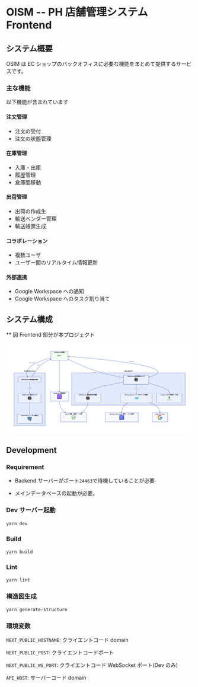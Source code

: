 # OISM -- PH 店舗管理システム Frontend

## システム概要

OSIM は EC ショップのバックオフィスに必要な機能をまとめて提供するサービスです。

### 主な機能

以下機能が含まれています

#### 注文管理

- 注文の受付
- 注文の状態管理

#### 在庫管理

- 入庫・出庫
- 履歴管理
- 倉庫間移動

#### 出荷管理

- 出荷の作成生
- 輸送ベンダー管理
- 輸送帳票生成

#### コラボレーション

- 複数ユーザ
- ユーザー間のリアルタイム情報更新

#### 外部連携

- Google Workspace への通知
- Google Workspace へのタスク割り当て

## システム構成

\*\* 図 Frontend 部分が本プロジェクト

![system-structure](docs/images/project-structure.png)

## Development

### Requirement

- Backend サーバーがポート`24463`で待機していることが必要

- メインデータベースの起動が必要。

### Dev サーバー起動

```sh
yarn dev
```

### Build

```sh
yarn build
```

### Lint

```sh
yarn lint
```

### 構造図生成

```sh
yarn generate-structure
```

### 環境変数

`NEXT_PUBLIC_HOSTNAME`: クライエントコード domain

`NEXT_PUBLIC_POST`: クライエントコードポート

`NEXT_PUBLIC_WS_PORT`: クライエントコード WebSocket ポート(Dev のみ)

`API_HOST`: サーバーコード domain
